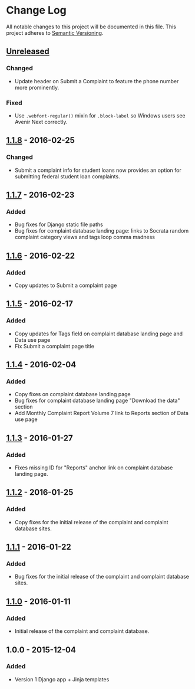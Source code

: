 # Change Log
All notable changes to this project will be documented in this file.
This project adheres to [Semantic Versioning](http://semver.org/).

## [Unreleased][unreleased]
### Changed
- Update header on Submit a Complaint to feature the phone number more prominently.
### Fixed
- Use `.webfont-regular()` mixin for `.block-label` so Windows users see Avenir Next correctly.

## [1.1.8] - 2016-02-25
### Changed
- Submit a complaint info for student loans now provides an option for submitting federal student loan complaints.

## [1.1.7] - 2016-02-23
### Added
- Bug fixes for Django static file paths
- Bug fixes for complaint database landing page: links to Socrata random complaint category views and tags loop comma madness

## [1.1.6] - 2016-02-22
### Added
- Copy updates to Submit a complaint page

## [1.1.5] - 2016-02-17
### Added
- Copy updates for Tags field on complaint database landing page and Data use page
- Fix Submit a complaint page title

## [1.1.4] - 2016-02-04
### Added
- Copy fixes on complaint database landing page
- Bug fixes for complaint database landing page "Download the data" section
- Add Monthly Complaint Report Volume 7 link to Reports section of Data use page

## [1.1.3] - 2016-01-27
### Added
- Fixes missing ID for "Reports" anchor link on complaint database landing page.

## [1.1.2] - 2016-01-25
### Added
- Copy fixes for the initial release of the complaint and complaint database sites.

## [1.1.1] - 2016-01-22
### Added
- Bug fixes for the initial release of the complaint and complaint database sites.

## [1.1.0] - 2016-01-11
### Added
- Initial release of the complaint and complaint database.

## 1.0.0 - 2015-12-04
### Added
- Version 1 Django app + Jinja templates


[unreleased]: https://fake.ghe.domain/CCDB4/CCDB-content/compare/v1.1.8...HEAD
[1.1.8]: https://fake.ghe.domain/CCDB4/CCDB-content/compare/v1.1.7...v1.1.8
[1.1.7]: https://fake.ghe.domain/CCDB4/CCDB-content/compare/v1.1.6...v1.1.7
[1.1.6]: https://fake.ghe.domain/CCDB4/CCDB-content/compare/v1.1.5...v1.1.6
[1.1.5]: https://fake.ghe.domain/CCDB4/CCDB-content/compare/v1.1.4...v1.1.5
[1.1.4]: https://fake.ghe.domain/CCDB4/CCDB-content/compare/v1.1.3...v1.1.4
[1.1.3]: https://fake.ghe.domain/CCDB4/CCDB-content/compare/v1.1.2...v1.1.3
[1.1.2]: https://fake.ghe.domain/CCDB4/CCDB-content/compare/v1.1.1...v1.1.2
[1.1.1]: https://fake.ghe.domain/CCDB4/CCDB-content/compare/v1.1.0...v1.1.1
[1.1.0]: https://fake.ghe.domain/CCDB4/CCDB-content/compare/v1.0.0...v1.1.0
